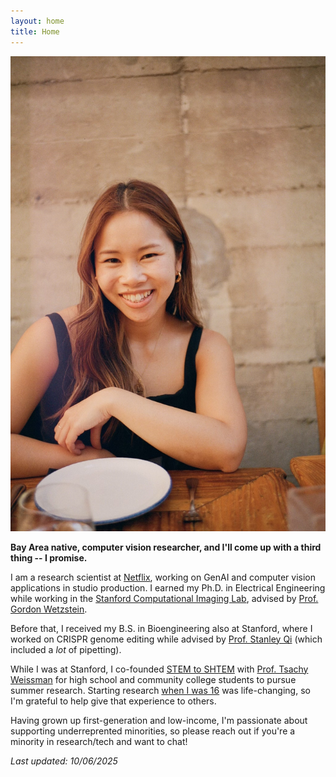 ```yaml
---
layout: home
title: Home
---
```

![](assets/img/dp.png)

<b>Bay Area native, computer vision researcher, and I'll come up with a third thing -- I promise.</b>

I am a research scientist at [Netflix](https://research.netflix.com/), working on GenAI and computer vision applications in studio production. I earned my Ph.D. in Electrical Engineering while working in the [Stanford Computational Imaging Lab](https://www.computationalimaging.org/), 
advised by [Prof. Gordon Wetzstein](https://stanford.edu/~gordonwz/). 

Before that, I received my B.S. in Bioengineering also at Stanford, where I worked on CRISPR genome editing while advised by [Prof. Stanley Qi](https://med.stanford.edu/qilab/home.html) (which included a *lot* of pipetting).


While I was at Stanford, I co-founded [STEM to SHTEM](https://compression.stanford.edu/outreach/shtem-summer-internships-high-schoolers-and-community-college-students) with [Prof. Tsachy Weissman](https://web.stanford.edu/~tsachy/) for high school and community college students to pursue summer research. Starting research [when I was 16](https://simr.stanford.edu/) was life-changing, so I'm grateful to help give that experience to others.

Having grown up first-generation and low-income, I'm passionate about supporting underreprented minorities, so please reach out if you're a minority in research/tech and want to chat! 

*Last updated: 10/06/2025*
